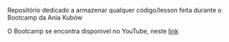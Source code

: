 <p>Repositório dedicado a armazenar qualquer código/lesson feita durante o Bootcamp da Ania Kubów</p>

<p>O Bootcamp se encontra disponivel no YouTube, neste <a href="https://www.youtube.com/watch?v=Xm4BObh4MhI">link</a></p>